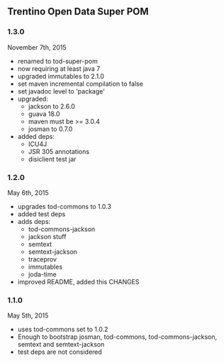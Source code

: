 ## Trentino Open Data Super POM


### 1.3.0

November 7th, 2015

- renamed to tod-super-pom
- now requiring at least java 7
- upgraded immutables to 2.1.0
- set maven incremental compilation to false
- set javadoc level to 'package'
- upgraded:
	* jackson to 2.6.0
	* guava 18.0
	* maven must be >= 3.0.4
	* josman to 0.7.0
- added deps:
  	* ICU4J
  	* JSR 305 annotations
  	* disiclient test jar

### 1.2.0

May 6th, 2015

- upgrades tod-commons to 1.0.3
- added test deps 
- adds deps:
    * tod-commons-jackson  
    * jackson stuff
    * semtext   
    * semtext-jackson
    * traceprov
    * immutables
    * joda-time            
- improved README, added this CHANGES

### 1.1.0

May 5th, 2015

- uses tod-commons set to 1.0.2
- Enough to bootstrap josman, tod-commons, tod-commons-jackson, semtext and semtext-jackson
- test deps are not considered





